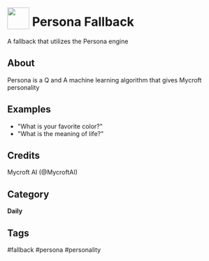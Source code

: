 # <img src='https://rawgithub.com/FortAwesome/Font-Awesome/master/advanced-options/raw-svg/solid/brain.svg ' card_color='#22a7f0' width='50' height='50' style='vertical-align:bottom'/> Persona Fallback
A fallback that utilizes the Persona engine

## About 
Persona is a Q and A machine learning algorithm that gives Mycroft personality


## Examples 
* "What is your favorite color?"
* "What is the meaning of life?"

## Credits 
Mycroft AI (@MycroftAI)

## Category
**Daily**

## Tags
#fallback
#persona
#personality
